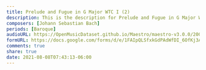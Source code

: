 ```yaml
---
title: Prelude and Fugue in G Major WTC I (2)
description: This is the description for Prelude and Fugue in G Major WTC I by Johann Sebastian Bach
composers: [Johann Sebastian Bach]
periods: [Baroque]
audioURL: https://OpenMusicDataset.github.io/Maestro/maestro-v3.0.0/2008/MIDI-Unprocessed_12_R1_2008_01-04_ORIG_MID--AUDIO_12_R1_2008_wav--2.midi
formURL: https://docs.google.com/forms/d/e/1FAIpQLSfxkGdPAdWfDI_6OfKj3AvfkXB72hKuqgjTjr5ZYz7QhM4q-g/viewform
comments: true
share: true
date: 2021-08-08T07:43:13-06:00
---
```

